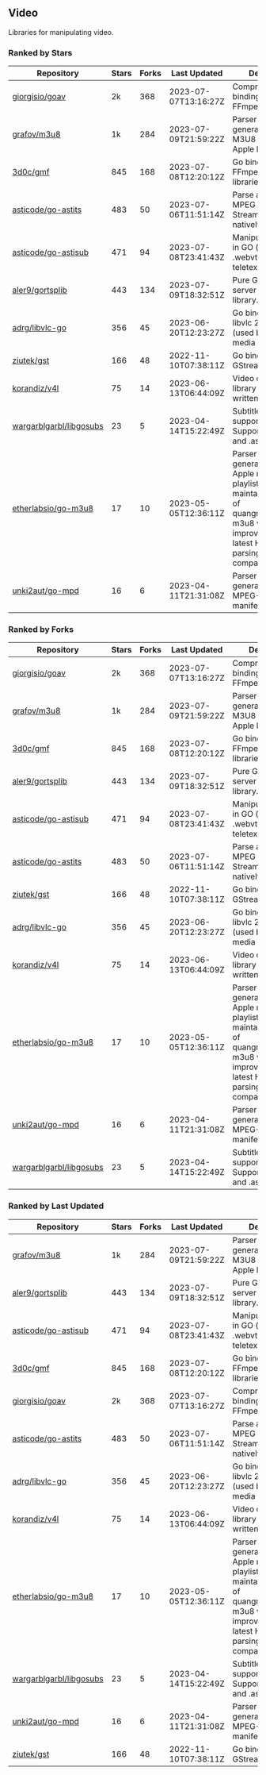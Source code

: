 ## Video

Libraries for manipulating video.

### Ranked by Stars

| Repository | Stars | Forks | Last Updated | Description | 
|------------|-------|-------|--------------|-------------|
| [giorgisio/goav](https://github.com/giorgisio/goav) | 2k | 368 | 2023-07-07T13:16:27Z |  Comprehensive Go bindings for FFmpeg. |
| [grafov/m3u8](https://github.com/grafov/m3u8) | 1k | 284 | 2023-07-09T21:59:22Z |  Parser and generator library of M3U8 playlists for Apple HLS. |
| [3d0c/gmf](https://github.com/3d0c/gmf) | 845 | 168 | 2023-07-08T12:20:12Z |  Go bindings for FFmpeg av\* libraries. |
| [asticode/go-astits](https://github.com/asticode/go-astits) | 483 | 50 | 2023-07-06T11:51:14Z |  Parse and demux MPEG Transport Streams (.ts) natively in GO. |
| [asticode/go-astisub](https://github.com/asticode/go-astisub) | 471 | 94 | 2023-07-08T23:41:43Z |  Manipulate subtitles in GO (.srt, .stl, .ttml, .webvtt, .ssa/.ass, teletext, .smi, etc.). |
| [aler9/gortsplib](https://github.com/aler9/gortsplib) | 443 | 134 | 2023-07-09T18:32:51Z |  Pure Go RTSP server and client library. |
| [adrg/libvlc-go](https://github.com/adrg/libvlc-go) | 356 | 45 | 2023-06-20T12:23:27Z |  Go bindings for libvlc 2.X/3.X/4.X (used by the VLC media player). |
| [ziutek/gst](https://github.com/ziutek/gst) | 166 | 48 | 2022-11-10T07:38:11Z |  Go bindings for GStreamer. |
| [korandiz/v4l](https://github.com/korandiz/v4l) | 75 | 14 | 2023-06-13T06:44:09Z |  Video capture library for Linux, written in Go. |
| [wargarblgarbl/libgosubs](https://github.com/wargarblgarbl/libgosubs) | 23 | 5 | 2023-04-14T15:22:49Z |  Subtitle format support for go. Supports .srt, .ttml, and .ass. |
| [etherlabsio/go-m3u8](https://github.com/etherlabsio/go-m3u8) | 17 | 10 | 2023-05-05T12:36:11Z |  Parser and generator library for Apple m3u8 playlists. Actively maintained version of quangngotan95/go-m3u8 with improvements and latest HLS playlist parsing compatibility. |
| [unki2aut/go-mpd](https://github.com/unki2aut/go-mpd) | 16 | 6 | 2023-04-11T21:31:08Z |  Parser and generator library for MPEG-DASH manifest files. |

### Ranked by Forks

| Repository | Stars | Forks | Last Updated | Description | 
|------------|-------|-------|--------------|-------------|
| [giorgisio/goav](https://github.com/giorgisio/goav) | 2k | 368 | 2023-07-07T13:16:27Z |  Comprehensive Go bindings for FFmpeg. |
| [grafov/m3u8](https://github.com/grafov/m3u8) | 1k | 284 | 2023-07-09T21:59:22Z |  Parser and generator library of M3U8 playlists for Apple HLS. |
| [3d0c/gmf](https://github.com/3d0c/gmf) | 845 | 168 | 2023-07-08T12:20:12Z |  Go bindings for FFmpeg av\* libraries. |
| [aler9/gortsplib](https://github.com/aler9/gortsplib) | 443 | 134 | 2023-07-09T18:32:51Z |  Pure Go RTSP server and client library. |
| [asticode/go-astisub](https://github.com/asticode/go-astisub) | 471 | 94 | 2023-07-08T23:41:43Z |  Manipulate subtitles in GO (.srt, .stl, .ttml, .webvtt, .ssa/.ass, teletext, .smi, etc.). |
| [asticode/go-astits](https://github.com/asticode/go-astits) | 483 | 50 | 2023-07-06T11:51:14Z |  Parse and demux MPEG Transport Streams (.ts) natively in GO. |
| [ziutek/gst](https://github.com/ziutek/gst) | 166 | 48 | 2022-11-10T07:38:11Z |  Go bindings for GStreamer. |
| [adrg/libvlc-go](https://github.com/adrg/libvlc-go) | 356 | 45 | 2023-06-20T12:23:27Z |  Go bindings for libvlc 2.X/3.X/4.X (used by the VLC media player). |
| [korandiz/v4l](https://github.com/korandiz/v4l) | 75 | 14 | 2023-06-13T06:44:09Z |  Video capture library for Linux, written in Go. |
| [etherlabsio/go-m3u8](https://github.com/etherlabsio/go-m3u8) | 17 | 10 | 2023-05-05T12:36:11Z |  Parser and generator library for Apple m3u8 playlists. Actively maintained version of quangngotan95/go-m3u8 with improvements and latest HLS playlist parsing compatibility. |
| [unki2aut/go-mpd](https://github.com/unki2aut/go-mpd) | 16 | 6 | 2023-04-11T21:31:08Z |  Parser and generator library for MPEG-DASH manifest files. |
| [wargarblgarbl/libgosubs](https://github.com/wargarblgarbl/libgosubs) | 23 | 5 | 2023-04-14T15:22:49Z |  Subtitle format support for go. Supports .srt, .ttml, and .ass. |

### Ranked by Last Updated

| Repository | Stars | Forks | Last Updated | Description | 
|------------|-------|-------|--------------|-------------|
| [grafov/m3u8](https://github.com/grafov/m3u8) | 1k | 284 | 2023-07-09T21:59:22Z |  Parser and generator library of M3U8 playlists for Apple HLS. |
| [aler9/gortsplib](https://github.com/aler9/gortsplib) | 443 | 134 | 2023-07-09T18:32:51Z |  Pure Go RTSP server and client library. |
| [asticode/go-astisub](https://github.com/asticode/go-astisub) | 471 | 94 | 2023-07-08T23:41:43Z |  Manipulate subtitles in GO (.srt, .stl, .ttml, .webvtt, .ssa/.ass, teletext, .smi, etc.). |
| [3d0c/gmf](https://github.com/3d0c/gmf) | 845 | 168 | 2023-07-08T12:20:12Z |  Go bindings for FFmpeg av\* libraries. |
| [giorgisio/goav](https://github.com/giorgisio/goav) | 2k | 368 | 2023-07-07T13:16:27Z |  Comprehensive Go bindings for FFmpeg. |
| [asticode/go-astits](https://github.com/asticode/go-astits) | 483 | 50 | 2023-07-06T11:51:14Z |  Parse and demux MPEG Transport Streams (.ts) natively in GO. |
| [adrg/libvlc-go](https://github.com/adrg/libvlc-go) | 356 | 45 | 2023-06-20T12:23:27Z |  Go bindings for libvlc 2.X/3.X/4.X (used by the VLC media player). |
| [korandiz/v4l](https://github.com/korandiz/v4l) | 75 | 14 | 2023-06-13T06:44:09Z |  Video capture library for Linux, written in Go. |
| [etherlabsio/go-m3u8](https://github.com/etherlabsio/go-m3u8) | 17 | 10 | 2023-05-05T12:36:11Z |  Parser and generator library for Apple m3u8 playlists. Actively maintained version of quangngotan95/go-m3u8 with improvements and latest HLS playlist parsing compatibility. |
| [wargarblgarbl/libgosubs](https://github.com/wargarblgarbl/libgosubs) | 23 | 5 | 2023-04-14T15:22:49Z |  Subtitle format support for go. Supports .srt, .ttml, and .ass. |
| [unki2aut/go-mpd](https://github.com/unki2aut/go-mpd) | 16 | 6 | 2023-04-11T21:31:08Z |  Parser and generator library for MPEG-DASH manifest files. |
| [ziutek/gst](https://github.com/ziutek/gst) | 166 | 48 | 2022-11-10T07:38:11Z |  Go bindings for GStreamer. |

